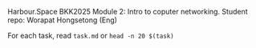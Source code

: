 Harbour.Space BKK2025 Module 2: Intro to coputer networking.
Student repo: Worapat Hongsetong (Eng)

For each task, read `task.md` or `head -n 20 $(task)`
